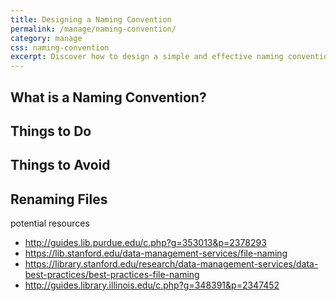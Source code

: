 ```yaml
---
title: Designing a Naming Convention
permalink: /manage/naming-convention/
category: manage
css: naming-convention
excerpt: Discover how to design a simple and effective naming convention for your project. 
---
```


## What is a Naming Convention? 

## Things to Do 

## Things to Avoid 

## Renaming Files 

potential resources

+ http://guides.lib.purdue.edu/c.php?g=353013&p=2378293
+ https://lib.stanford.edu/data-management-services/file-naming
+ https://library.stanford.edu/research/data-management-services/data-best-practices/best-practices-file-naming
+ http://guides.library.illinois.edu/c.php?g=348391&p=2347452

